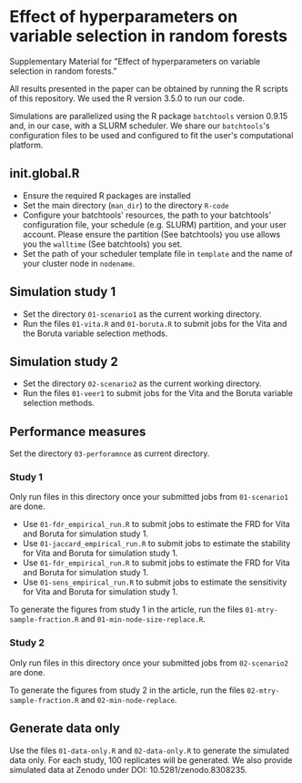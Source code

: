 # Effect of hyperparameters on variable selection in random forests
Supplementary Material for "Effect of hyperparameters on variable selection in random forests."

All results presented in the paper can be obtained by running the R scripts of this repository. We used the R version 3.5.0 to run our code.

Simulations are parallelized using the R package ```batchtools``` version 0.9.15 and, in our case, with a SLURM scheduler. We share our ```batchtools```'s configuration files to be used and configured to fit the user's computational platform. 

## init.global.R
- Ensure the required R packages are installed
- Set the main directory (```man_dir```) to the directory ```R-code```
- Configure your batchtools' resources, the path to your batchtools' configuration file, your schedule (e.g. SLURM) partition, and your user account. Please ensure the partition (See batchtools) you use allows you the ```walltime``` (See batchtools) you set.
- Set the path of your scheduler template file in ```template``` and the name of your cluster node in ```nodename```.

## Simulation study 1
- Set the directory ```01-scenario1``` as the current working directory.
- Run the files ```01-vita.R``` and ```01-boruta.R``` to submit jobs for the Vita and the Boruta variable selection methods.

## Simulation study 2
- Set the directory ```02-scenario2``` as the current working directory.
- Run the files ```01-veer1``` to submit jobs for the Vita and the Boruta variable selection methods.

## Performance measures
Set the directory ```03-perforamnce``` as current directory. 
### Study 1
Only run files in this directory once your submitted jobs from ```01-scenario1``` are done.

- Use ```01-fdr_empirical_run.R``` to submit jobs to estimate the FRD for Vita and Boruta for simulation study 1.
- Use ```01-jaccard_empirical_run.R``` to submit jobs to estimate the stability for Vita and Boruta for simulation study 1.
- Use ```01-fdr_empirical_run.R``` to submit jobs to estimate the FRD for Vita and Boruta for simulation study 1.
- Use ```01-sens_empirical_run.R``` to submit jobs to estimate the sensitivity for Vita and Boruta for simulation study 1.

To generate the figures from study 1 in the article, run the files ```01-mtry-sample-fraction.R``` and ```01-min-node-size-replace.R```.

### Study 2
Only run files in this directory once your submitted jobs from ```02-scenario2``` are done.

To generate the figures from study 2 in the article, run the files ```02-mtry-sample-fraction.R``` and ```02-min-node-replace```.

## Generate data only
Use the files ```01-data-only.R``` and ```02-data-only.R``` to generate the simulated data only. For each study, 100 replicates will be generated. We also provide simulated data at Zenodo under DOI: 10.5281/zenodo.8308235.